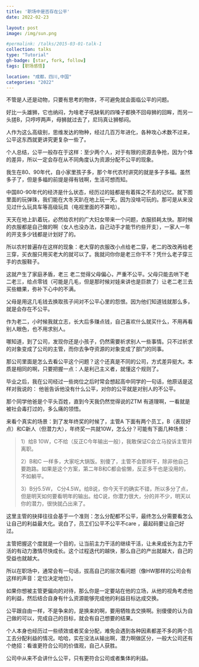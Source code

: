 ```yaml
---
title: '职场中是否存在公平'
date: 2022-02-23

layout: post
image: /img/sun.png

#permalink: /talks/2015-03-01-talk-1
collection: talks
type: "Tutorial"
gh-badge: [star, fork, follow]
tags: [职场感悟]

location: "成都，四川,中国"
categories: "2022"
---
```

不管是人还是动物，只要有思考的物体，不可避免就会面临公平的问题。

好比一头雄狮，它也纳闷，为啥老子吼缺氧的四嗓子都换不回母狮的回眸，而另一头搓B，只哼哼两声，母狮就过去了，尼玛真让狮郁闷。

人作为这么高级别，思维发达的物种，经过几百万年进化，各种攻心术数不过来，公平这东西就更讲究更复杂一些了。

个人总结，公平一般存在于这样：至少两个人，对于有限的资源去争抢，因为个体的差异，所以一定会存在从不同角度认为资源分配不公平的现象。

我生在80、90年代，自小家里孩子多，那个年代农村讲究的就是多子多福。虽然多子了，但是多福的前提是得有钱啊，生活可想而知。

中国80-90年代的经济是什么状态，经历过的娃都是有着挥之不去的记忆。就下图里面的玩弹珠，我们能在大冬天趴在地上玩一天。因为没啥可玩的。那可是从来没见过什么玩具车等高级玩具（电视里面的不算哈）。

天天在地上趴着玩，必然给农村的广大妇女带来一个问题，衣服损耗太快。那时候的衣服都是自己做的啊（女人也没办法，自己动手才能节约些开支），一家人一年的开支多少钱都是计划好了的。

所以农村普遍存在这样的现象：老大穿的衣服改小点给老二穿，老二的改改再给老三穿，买衣服只用买老大的就可以了。我就问你你是老三你干不？凭什么老子穿三手的衣服鞋子。

这就产生了家庭矛盾，老三 老二觉得父母偏心，严重不公平。父母只能去哄下老二老三，给点零钱（可能是几毛，但是那时候对娃来讲也是巨款了）让老二老三去买些糖果，弥补下心中的不满。

父母是用这几毛钱去换取孩子间对不公平心里的怨恨。因为他们知道钱就那么多，就是会存在不公平。

作为老二，小时候我就立志，长大后多赚点钱，自己喜欢什么就买什么，不用再看别人眼色，也不用求别人。

哪知道，到了公司，发现你还是小孩子，仍然需要祈求别人一些事情。只不过祈求的对象变成了公司的主管，而你去争夺资源的对象变成了部门的同事。

那公司里面是怎么去看公平这个问题？这个还真是不同的公司，方式差异挺大。本质是相同的啊，只要把握一点：人是利己主义者，就懂这个规则了。

毕业之后，我在公司经过一些岗位之后时常会想起高中同学的一句话，他原话是这样对我说的： 他爸告诉他没有什么公平，对你的公平就是对别人的不公平。

那个同学他爸是个平头百姓，直到今天我仍然觉得说的ZTM 有道理啊，一看就是被社会毒打过的，多么痛的领悟。

来看个真实的场景：到了发年终奖的时候了，主管A 下面有两个员工，B（表现好点）和C新人（但潜力大），年终奖一共就10W，怎么分？可能有下面几种场景：

>1）给B 10W，C不给（反正C今年输出一般），我敢保证C会立马投诉主管并离职。
>
>2）B和C 一样多，大家吃大锅饭。别傻了，主管不会那样干，除非他自己要跑路。如果是这个方案，第二年B和C都会偷懒，反正多干也是没用的，不如躺平。
>
>3）B分5.5W， C分4.5W。给B说，你今天干的确实不错，所以多分了点，但是明天如何要看明年的输出。给C说，你潜力很大，分的并不少，明天以你的潜力，很快就凸出来了。

这里主管的抉择往往会基于一个准则：怎么分配都不公平，最终怎么分需要看怎么让自己的利益最大化。说白了，员工们公平不公平不care ，最起码要让自己好过。

主管把握这个度就是一个目的，让当前主力干活的继续干活，让未来成长为主力干活的有动力激情尽快成长。这个过程迭代的越快，那么自己的产出就越大，自己的受益也就越大。

所以在职场中，通常会有一句话，拔高自己的层次看问题（像HW那样的公司会有这样的声音：定位决定地位）。

如果你想被主管更偏向的对待，那么你是一定要站在他的立场，从他的视角考虑他的利益，然后结合自身有什么资源能够完成他的利益目标达成交换。

公平跟自由一样，不是争来的，是换来的啊，要用牺牲去交换啊。别傻傻的认为自己做的可以，完成自己的目标，就会有自己想要的结果。


个人本身也经历过一些绩效或者奖金分配，难免会遇到各种因素都差不多的两个员工去分配利益的情况。哈哈，实在没法从输出啊，潜力啊做区分，一般大公司还有个绝招：看谁更符合公司的价值观，自己人获胜。



公司中从来不会讲什么公平，只有更符合公司或者集体的利益。


